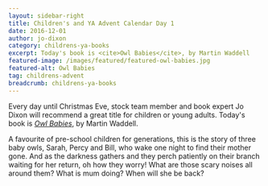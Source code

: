 ```yaml
---
layout: sidebar-right
title: Children's and YA Advent Calendar Day 1
date: 2016-12-01
author: jo-dixon
category: childrens-ya-books
excerpt: Today's book is <cite>Owl Babies</cite>, by Martin Waddell
featured-image: /images/featured/featured-owl-babies.jpg
featured-alt: Owl Babies
tag: childrens-advent
breadcrumb: childrens-ya-books
---
```


Every day until Christmas Eve, stock team member and book expert Jo Dixon will recommend a great title for children or young adults. Today's book is <a href="https://suffolk.spydus.co.uk/cgi-bin/spydus.exe/ENQ/OPAC/BIBENQ?BRN=276519"><cite>Owl Babies</cite></a>, by Martin Waddell.

A favourite of pre-school children for generations, this is the story of three baby owls, Sarah, Percy and Bill, who wake one night to find their mother gone. And as the darkness gathers and they perch patiently on their branch waiting for her return, oh how they worry! What are those scary noises all around them? What is mum doing? When will she be back?
